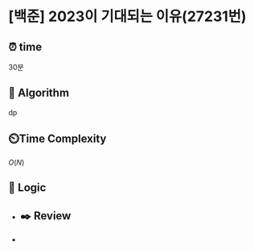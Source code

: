 # [백준]  2023이 기대되는 이유(27231번)

## ⏰  **time**

30분

## :pushpin: **Algorithm**

dp

## ⏲️**Time Complexity**

$O(N)$

## :round_pushpin: **Logic**

- ## :black_nib: **Review**

- 
